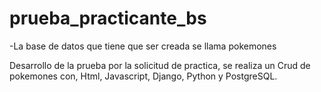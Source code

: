 # prueba_practicante_bs

-La base de datos que tiene que ser creada se llama pokemones

Desarrollo de la prueba por la solicitud de practica, se realiza un Crud de pokemones con, Html, Javascript, Django, Python y PostgreSQL.
